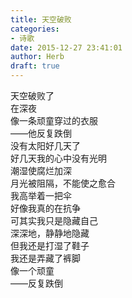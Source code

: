 ```yaml
---  
title: 天空破败  
categories:  
- 诗歌  
date: 2015-12-27 23:41:01  
author: Herb  
draft: true
---  
```

天空破败了  
在深夜  
像一条顽童穿过的衣服  
——他反复跌倒    
没有太阳好几天了  
好几天我的心中没有光明  
潮湿使腐烂加深  
月光被阻隔，不能使之愈合    
我高举着一把伞  
好像我真的在抗争  
可其实我只是隐藏自己  
深深地，静静地隐藏    
但我还是打湿了鞋子  
我还是弄藏了裤脚  
像一个顽童  
——反复跌倒